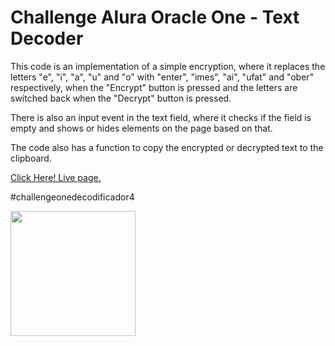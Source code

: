 # Challenge Alura Oracle One - Text Decoder


This code is an implementation of a simple encryption, where it replaces the letters "e", "i", "a", "u" and "o" with "enter", "imes", "ai", "ufat" and "ober" respectively, when the "Encrypt" button is pressed and the letters are switched back when the "Decrypt" button is pressed.

There is also an input event in the text field, where it checks if the field is empty and shows or hides elements on the page based on that.

The code also has a function to copy the encrypted or decrypted text to the clipboard.

<a href="https://raphaelabenom.github.io/oracle-one-text-decoder/src/index.html">Click Here! Live page.</a>

#challengeonedecodificador4

<img align="center" height="200" width="200" src="https://i.ibb.co/0jbzft6/cms-files-10224-1671211139-Prancheta-3.png">
